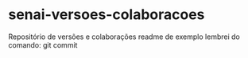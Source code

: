 # senai-versoes-colaboracoes
Repositório de versões e colaborações 
readme de exemplo
lembrei do comando: git commit